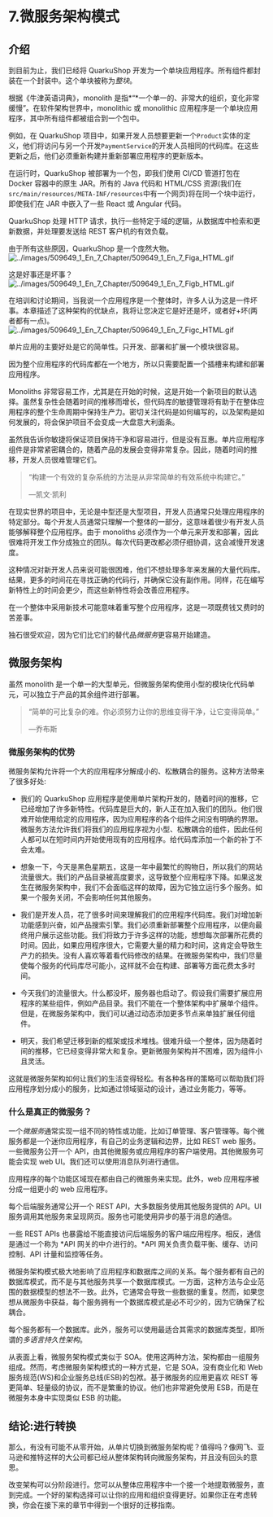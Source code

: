 # 7.微服务架构模式

## 介绍

到目前为止，我们已经将 QuarkuShop 开发为一个单块应用程序。所有组件都封装在一个封装中。这个单块被称为*整块*。

根据《牛津英语词典》，monolith 是指*“*一个单一的、非常大的组织，变化非常缓慢”。在软件架构世界中，monolithic 或 monolithic 应用程序是一个单块应用程序，其中所有组件都被组合到一个包中。

例如，在 QuarkuShop 项目中，如果开发人员想要更新一个`Product`实体的定义，他们将访问与另一个开发`PaymentService`的开发人员相同的代码库。在这些更新之后，他们必须重新构建并重新部署应用程序的更新版本。

在运行时，QuarkuShop 被部署为一个包，即我们使用 CI/CD 管道打包在 Docker 容器中的原生 JAR。所有的 Java 代码和 HTML/CSS 资源(我们在`src/main/resources/META-INF/resources`中有一个网页)将在同一个块中运行，即使我们在 JAR 中嵌入了一些 React 或 Angular 代码。

QuarkuShop 处理 HTTP 请求，执行一些特定于域的逻辑，从数据库中检索和更新数据，并处理要发送给 REST 客户机的有效负载。

由于所有这些原因，QuarkuShop 是一个庞然大物。![../images/509649_1_En_7_Chapter/509649_1_En_7_Figa_HTML.gif](../images/509649_1_En_7_Chapter/509649_1_En_7_Figa_HTML.gif)

这是好事还是坏事？ ![../images/509649_1_En_7_Chapter/509649_1_En_7_Figb_HTML.gif](../images/509649_1_En_7_Chapter/509649_1_En_7_Figb_HTML.gif)

在培训和讨论期间，当我说一个应用程序是一个整体时，许多人认为这是一件坏事。本章描述了这种架构的优缺点，我将让您决定它是好还是坏，或者好+坏(两者都有一点)。![../images/509649_1_En_7_Chapter/509649_1_En_7_Figc_HTML.gif](../images/509649_1_En_7_Chapter/509649_1_En_7_Figc_HTML.gif)

单片应用的主要好处是它的简单性。只开发、部署和扩展一个模块很容易。

因为整个应用程序的代码库都在一个地方，所以只需要配置一个插槽来构建和部署应用程序。

Monoliths 非常容易工作，尤其是在开始的时候，这是开始一个新项目的默认选择。虽然复杂性会随着时间的推移而增长，但代码库的敏捷管理将有助于在整体应用程序的整个生命周期中保持生产力。密切关注代码是如何编写的，以及架构是如何发展的，将会保护项目不会变成一大盘意大利面条。

虽然我告诉你敏捷将保证项目保持干净和容易进行，但是没有互惠。单片应用程序组件是非常紧密耦合的，随着产品的发展会变得非常复杂。因此，随着时间的推移，开发人员很难管理它们。

> “构建一个有效的复杂系统的方法是从非常简单的有效系统中构建它。”
> 
> —凯文·凯利

在现实世界的项目中，无论是中型还是大型项目，开发人员通常只处理应用程序的特定部分。每个开发人员通常只理解一个整体的一部分，这意味着很少有开发人员能够解释整个应用程序。由于 monoliths 必须作为一个单元来开发和部署，因此很难将开发工作分成独立的团队。每次代码更改都必须仔细协调，这会减慢开发速度。

这种情况对新开发人员来说可能很困难，他们不想处理多年来发展的大量代码库。结果，更多的时间花在寻找正确的代码行，并确保它没有副作用。同样，花在编写新特性上的时间会更少，而这些新特性将会改善应用程序。

在一个整体中采用新技术可能意味着重写整个应用程序，这是一项既费钱又费时的苦差事。

独石很受欢迎，因为它们比它们的替代品*微服务*更容易开始建造。

## 微服务架构

虽然 monolith 是一个单一的大型单元，但微服务架构使用小型的模块化代码单元，可以独立于产品的其余组件进行部署。

> “简单的可比复杂的难。你必须努力让你的思维变得干净，让它变得简单。”
> 
> —乔布斯

### 微服务架构的优势

微服务架构允许将一个大的应用程序分解成小的、松散耦合的服务。这种方法带来了很多好处:

*   我们的 QuarkuShop 应用程序是使用单片架构开发的，随着时间的推移，它已经增加了许多新特性。代码库是巨大的，新人正在加入我们的团队。他们很难开始使用给定的应用程序，因为应用程序的各个组件之间没有明确的界限。微服务方法允许我们将我们的应用程序视为小型、松散耦合的组件，因此任何人都可以在短时间内开始使用现有的应用程序。给代码库添加一个新的补丁不会太难。

*   想象一下，今天是黑色星期五，这是一年中最繁忙的购物日，所以我们的网站流量很大。我们的产品目录被高度要求，这导致整个应用程序下降。如果这发生在微服务架构中，我们不会面临这样的故障，因为它独立运行多个服务。如果一个服务关闭，不会影响任何其他服务。

*   我们是开发人员，花了很多时间来理解我们的应用程序代码库。我们对增加新功能感到兴奋，如产品搜索引擎。我们必须重新部署整个应用程序，以便向最终用户展示这些功能。我们将致力于许多这样的功能，想想每次部署所花费的时间。因此，如果应用程序很大，它需要大量的精力和时间，这肯定会导致生产力的损失。没有人喜欢等着看代码修改的结果。在微服务架构中，我们尽量使每个服务的代码库尽可能小，这样就不会在构建、部署等方面花费太多时间。

*   今天我们的流量很大。什么都没坏，服务器也启动了。假设我们需要扩展应用程序的某些组件，例如产品目录。我们不能在一个整体架构中扩展单个组件。但是，在微服务架构中，我们可以通过动态添加更多节点来单独扩展任何组件。

*   明天，我们希望迁移到新的框架或技术堆栈。很难升级一个整体，因为随着时间的推移，它已经变得非常大和复杂。更新微服务架构并不困难，因为组件小且灵活。

这就是微服务架构如何让我们的生活变得轻松。有各种各样的策略可以帮助我们将应用程序划分成小的服务，比如通过领域驱动的设计，通过业务能力，等等。

### 什么是真正的微服务？

一个*微服务*通常实现一组不同的特性或功能，比如订单管理、客户管理等。每个微服务都是一个迷你应用程序，有自己的业务逻辑和边界，比如 REST web 服务。一些微服务公开一个 API，由其他微服务或应用程序的客户端使用。其他微服务可能会实现 web UI。我们还可以使用消息队列进行通信。

应用程序的每个功能区域现在都由自己的微服务来实现。此外，web 应用程序被分成一组更小的 web 应用程序。

每个后端服务通常公开一个 REST API，大多数服务使用其他服务提供的 API。UI 服务调用其他服务来呈现网页。服务也可能使用异步的基于消息的通信。

一些 REST APIs 也暴露给不能直接访问后端服务的客户端应用程序。相反，通信是通过一个称为 *API 网关的中介进行的。*API 网关负责负载平衡、缓存、访问控制、API 计量和监控等任务。

微服务架构模式极大地影响了应用程序和数据库之间的关系。每个服务都有自己的数据库模式，而不是与其他服务共享一个数据库模式。一方面，这种方法与企业范围的数据模型的想法不一致。此外，它通常会导致一些数据的重复。然而，如果您想从微服务中获益，每个服务拥有一个数据库模式是必不可少的，因为它确保了松耦合。

每个服务都有一个数据库。此外，服务可以使用最适合其需求的数据库类型，即所谓的*多语言持久性架构*。

从表面上看，微服务架构模式类似于 SOA。使用这两种方法，架构都由一组服务组成。然而，考虑微服务架构模式的一种方式是，它是 SOA，没有商业化和 Web 服务规范(WS)和企业服务总线(ESB)的包袱。基于微服务的应用更喜欢 REST 等更简单、轻量级的协议，而不是繁重的协议。他们也非常避免使用 ESB，而是在微服务本身中实现类似 ESB 的功能。

## 结论:进行转换

那么，有没有可能不从零开始，从单片切换到微服务架构呢？值得吗？像网飞、亚马逊和推特这样的大公司都已经从整体架构转向微服务架构，并且没有回头的意思。

改变架构可以分阶段进行。您可以从整体应用程序中一个接一个地提取微服务，直到完成。一个好的架构选择可以让你的应用和组织变得更好。如果你正在考虑转换，你会在接下来的章节中得到一个很好的迁移指南。